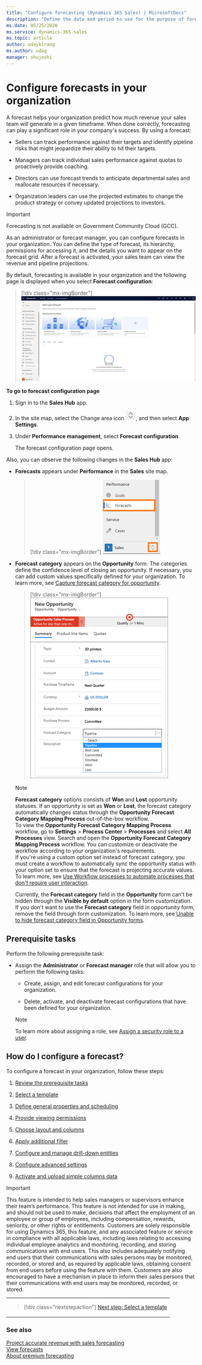 ```yaml
---
title: "Configure forecasting (Dynamics 365 Sales) | MicrosoftDocs"
description: "Define the data and period to use for the purpose of forecasting in Dynamics 365 Sales."
ms.date: 05/25/2020
ms.service: dynamics-365-sales
ms.topic: article
author: udaykirang
ms.author: udag
manager: shujoshi
---
```


# Configure forecasts in your organization

A forecast helps your organization predict how much revenue your sales team will generate in a given timeframe. When done correctly, forecasting can play a significant role in your company's success. By using a forecast:

- Sellers can track performance against their targets and identify pipeline risks that might jeopardize their ability to hit their targets.

- Managers can track individual sales performance against quotas to proactively provide coaching.

- Directors can use forecast trends to anticipate departmental sales and reallocate resources if necessary.

- Organization leaders can use the projected estimates to change the product strategy or convey updated projections to investors.

>[!IMPORTANT]
>Forecasting is not available on Government Community Cloud (GCC).  

As an administrator or forecast manager, you can configure forecasts in your organization. You can define the type of forecast, its hierarchy, permissions for accessing it, and the details you want to appear on the forecast grid. After a forecast is activated, your sales team can view the revenue and pipeline projections.

By default, forecasting is available in your organization and the following page is displayed when you select **Forecast configuration**:

> [!div class="mx-imgBorder"]
> ![Forecasting configuration page](media/forecast-enable-forecasting-enabled.png "Forecasting configuration page") 

**To go to forecast configuration page**

1.  Sign in to the **Sales Hub** app.

2.  In the site map, select the Change area icon ![Icon to change the work area](media/change-area-icon.png "Icon to change the work area"), and then select **App Settings**. 

3.  Under **Performance management**, select **Forecast configuration**.

    The forecast configuration page opens. 

Also, you can observe the following changes in the **Sales Hub** app:

-	**Forecasts** appears under **Performance** in the **Sales** site map.

    > [!div class="mx-imgBorder"]
    > ![Forecasts option in sales site map](media/forecast-select-sales-performance-forecasts.png "Forecasts option in the Sales site map")
 
-	**Forecast category** appears on the **Opportunity** form. The categories define the confidence level of closing an opportunity. If necessary, you can add custom values specifically defined for your organization. To learn more, see [Capture forecast category for opportunity](capture-forecast-category-opportunity.md).

    > [!div class="mx-imgBorder"]
    > ![Forecast category option in opportunity form](media/capture-forecast-category-opportunity-form.png "Forecast category in an opportunity form")

    > [!NOTE]
    > **Forecast category** options consists of **Won** and **Lost** opportunity statuses. If an opportunity is set as **Won** or **Lost**, the forecast category automatically changes status through the **Opportunity Forecast Category Mapping Process** out-of-the-box workflow. <br>
    > To view the **Opportunity Forecast Category Mapping Process** workflow, go to **Settings** > **Process Center** > **Processes** and select **All Processes** view. Search and open the **Opportunity Forecast Category Mapping Process** workflow. You can customize or deactivate the workflow according to your organization's requirements. <br>
    > If you're using a custom option set instead of forecast category, you must create a workflow to automatically sync the opportunity status with your option set to ensure that the forecast is projecting accurate values. <br> 
    >  To learn more, see [Use Workflow processes to automate processes that don't require user interaction](https://docs.microsoft.com/dynamics365/customerengagement/on-premises/customize/workflow-processes).

    Currently, the **Forecast category** field in the **Opportunity** form can't be hidden through the **Visible by default** option in the form customization. If you don't want to use the **Forecast category** field in opportunity form, remove the field through form customization. To learn more, see [Unable to hide forecast category field in Opportunity forms](ts-forecasts.md#hide_forecast_category_field).  


## Prerequisite tasks

Perform the following prerequisite task:

- Assign the **Administrator** or **Forecast manager** role that will allow you to perform the following tasks:

    -	Create, assign, and edit forecast configurations for your organization.

    -	Delete, activate, and deactivate forecast configurations that have been defined for your organization.

    > [!NOTE]
    > To learn more about assigning a role, see [Assign a security role to a user](/power-platform/admin/create-users-assign-online-security-roles#assign-a-security-role-to-a-user).

## How do I configure a forecast?

To configure a forecast in your organization, follow these steps:

1.	[Review the prerequisite tasks](#prerequisite-tasks)

2.	[Select a template](select-template-forecast.md)

3.	[Define general properties and scheduling](define-general-properties-scheduling-forecast.md)

4.	[Provide viewing permissions](provide-permissions-forecast.md)

5.	[Choose layout and columns](choose-layout-and-columns-forecast.md)

6.	[Apply additional filter](add-additional-filters.md)

7.	[Configure and manage drill-down entities](configure-manage-drill-downs.md) 

8.	[Configure advanced settings](forecast-configure-advanced-settings.md)

9.	[Activate and upload simple columns data](activate-upload-simple-columns-data-forecast.md)

>[!IMPORTANT]
>This feature is intended to help sales managers or supervisors enhance their team’s performance. This feature is not intended for use in making, and should not be used to make, decisions that affect the employment of an employee or group of employees, including compensation, rewards, seniority, or other rights or entitlements. Customers are solely responsible for using Dynamics 365, this feature, and any associated feature or service in compliance with all applicable laws, including laws relating to accessing individual employee analytics and monitoring, recording, and storing communications with end users. This also includes adequately notifying end users that their communications with sales persons may be monitored, recorded, or stored and, as required by applicable laws, obtaining consent from end users before using the feature with them. Customers are also encouraged to have a mechanism in place to inform their sales persons that their communications with end users may be monitored, recorded, or stored.

<table>
<tr><td>

> [!div class="nextstepaction"] 
> [Next step: Select a template](select-template-forecast.md)
</td></tr>
</table>

### See also

[Project accurate revenue with sales forecasting](project-accurate-revenue-sales-forecasting.md)<br>
[View forecasts](view-forecasts.md)<br>
[About premium forecasting](https://docs.microsoft.com/dynamics365/ai/sales/configure-premium-forecasting)
